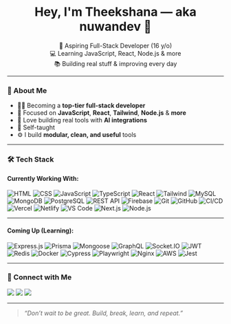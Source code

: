 <!-- README.md for nuwandev -->

<h1 align="center">Hey, I'm Theekshana — aka nuwandev 👋</h1>

<p align="center">
  🚀 Aspiring Full-Stack Developer (16 y/o) <br/>
  💻 Learning JavaScript, React, Node.js & more <br/>
  📚 Building real stuff & improving every day
</p>

---

### 🧠 About Me

- 👨‍💻 Becoming a **top-tier full-stack developer**
- 🧱 Focused on **JavaScript**, **React**, **Tailwind**, **Node.js** & **more**
- 🤖 Love building real tools with **AI integrations**
- 🌱 Self-taught
- ⚙️ I build **modular, clean, and useful** tools

---

### 🛠️ Tech Stack

#### Currently Working With:
![HTML](https://img.shields.io/badge/-HTML5-E34F26?logo=html5&logoColor=fff&style=flat)
![CSS](https://img.shields.io/badge/-CSS3-1572B6?logo=css3&logoColor=fff&style=flat)
![JavaScript](https://img.shields.io/badge/-JavaScript-F7DF1E?logo=javascript&logoColor=000&style=flat)
![TypeScript](https://img.shields.io/badge/-TypeScript-3178C6?logo=typescript&logoColor=fff&style=flat)
![React](https://img.shields.io/badge/-React-61DAFB?logo=react&logoColor=000&style=flat)
![Tailwind](https://img.shields.io/badge/-TailwindCSS-06B6D4?logo=tailwindcss&logoColor=fff&style=flat)
![MySQL](https://img.shields.io/badge/-MySQL-4479A1?logo=mysql&logoColor=fff&style=flat)
![MongoDB](https://img.shields.io/badge/-MongoDB-47A248?logo=mongodb&logoColor=fff&style=flat)
![PostgreSQL](https://img.shields.io/badge/-PostgreSQL-336791?logo=postgresql&logoColor=fff&style=flat)
![REST API](https://img.shields.io/badge/-REST%20API-005571?logo=swagger&logoColor=fff&style=flat)
![Firebase](https://img.shields.io/badge/-Firebase-FFCA28?logo=firebase&logoColor=fff&style=flat)
![Git](https://img.shields.io/badge/-Git-F05032?logo=git&logoColor=fff&style=flat)
![GitHub](https://img.shields.io/badge/-GitHub-100000?logo=github&logoColor=fff&style=flat)
![CI/CD](https://img.shields.io/badge/-CI/CD-0A0A0A?logo=githubactions&logoColor=fff&style=flat)
![Vercel](https://img.shields.io/badge/-Vercel-000000?logo=vercel&logoColor=fff&style=flat)
![Netlify](https://img.shields.io/badge/-Netlify-00C7B7?logo=netlify&logoColor=fff&style=flat)
![VS Code](https://img.shields.io/badge/-VS%20Code-007ACC?logo=visual-studio-code&logoColor=fff&style=flat)
![Next.js](https://img.shields.io/badge/-Next.js-000000?logo=next.js&logoColor=fff&style=flat)
![Node.js](https://img.shields.io/badge/-Node.js-339933?logo=node.js&logoColor=fff&style=flat)


---

#### Coming Up (Learning):

![Express.js](https://img.shields.io/badge/-Express.js-000000?logo=express&logoColor=fff&style=flat)
![Prisma](https://img.shields.io/badge/-Prisma-2D3748?logo=prisma&logoColor=fff&style=flat)
![Mongoose](https://img.shields.io/badge/-Mongoose-880000?logo=mongoose&logoColor=fff&style=flat)
![GraphQL](https://img.shields.io/badge/-GraphQL-E10098?logo=graphql&logoColor=fff&style=flat)
![Socket.IO](https://img.shields.io/badge/-Socket.IO-010101?logo=socket.io&logoColor=fff&style=flat)
![JWT](https://img.shields.io/badge/-JWT-000000?logo=jsonwebtokens&logoColor=fff&style=flat)
![Redis](https://img.shields.io/badge/-Redis-DC382D?logo=redis&logoColor=fff&style=flat)
![Docker](https://img.shields.io/badge/-Docker-2496ED?logo=docker&logoColor=fff&style=flat)
![Cypress](https://img.shields.io/badge/-Cypress-17202C?logo=cypress&logoColor=fff&style=flat)
![Playwright](https://img.shields.io/badge/-Playwright-2D2D2D?logo=playwright&logoColor=green&style=flat)
![Nginx](https://img.shields.io/badge/-Nginx-009639?logo=nginx&logoColor=fff&style=flat)
![AWS](https://img.shields.io/badge/-AWS-FF9900?logo=amazonaws&logoColor=fff&style=flat)
![Jest](https://img.shields.io/badge/-Jest-C21325?logo=jest&logoColor=fff&style=flat)

---

### 🔗 Connect with Me

<p>
  <a href="https://github.com/nuwandev" target="_blank"><img src="https://img.shields.io/badge/GitHub-100000?style=flat&logo=github&logoColor=white"/></a>
  <a href="https://www.linkedin.com/in/nuwandev" target="_blank"><img src="https://img.shields.io/badge/LinkedIn-0077B5?style=flat&logo=linkedin&logoColor=white"/></a>
  <a href="https://wa.link/zpzths" target="_blank"><img src="https://img.shields.io/badge/WhatsApp-25D366?style=flat&logo=whatsapp&logoColor=white"/></a>
</p>

---

> *“Don’t wait to be great. Build, break, learn, and repeat.”*
